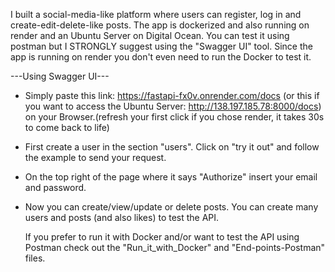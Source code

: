 I built a social-media-like platform where users can register, log in and 
create-edit-delete-like posts. The app is dockerized and also running 
on render and an Ubuntu Server on Digital Ocean. You can test it using 
postman but I STRONGLY suggest using the "Swagger UI" tool. Since the 
app is running on render you don't even need to run the Docker to test it.

---Using Swagger UI---

- Simply paste this link: https://fastapi-fx0v.onrender.com/docs
  (or this if you want to access the Ubuntu Server: http://138.197.185.78:8000/docs)
  on your Browser.(refresh your first click if you chose render, it takes 30s to come back to life)
- First create a user in the section "users". Click on "try it out" and
  follow the example to send your request.
- On the top right of the page where it says "Authorize" insert your email
  and password.
- Now you can create/view/update or delete posts. You can create many
  users and posts (and also likes) to test the API.

  If you prefer to run it with Docker and/or want to test the API  using
  Postman check out the "Run_it_with_Docker" and "End-points-Postman" files.
